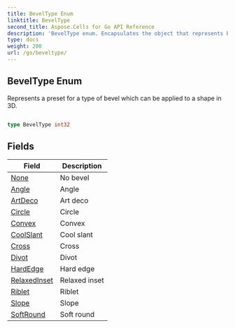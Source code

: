 ```yaml
---
title: BevelType Enum 
linktitle: BevelType
second_title: Aspose.Cells for Go API Reference
description: 'BevelType enum. Encapsulates the object that represents beveltype in Go.'
type: docs
weight: 200
url: /go/beveltype/
---
```


## BevelType Enum

Represents a preset for a type of bevel which can be applied to a shape in 3D.

```go

type BevelType int32


```

## Fields

| Field | Description |
| --- | --- |
|[None](./none/) | No bevel | 
|[Angle](./angle/) | Angle | 
|[ArtDeco](./artdeco/) | Art deco | 
|[Circle](./circle/) | Circle | 
|[Convex](./convex/) | Convex | 
|[CoolSlant](./coolslant/) | Cool slant | 
|[Cross](./cross/) | Cross | 
|[Divot](./divot/) | Divot | 
|[HardEdge](./hardedge/) | Hard edge | 
|[RelaxedInset](./relaxedinset/) | Relaxed inset | 
|[Riblet](./riblet/) | Riblet | 
|[Slope](./slope/) | Slope | 
|[SoftRound](./softround/) | Soft round | 
